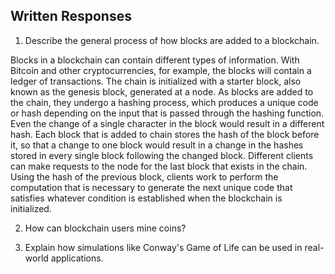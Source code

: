 ## Written Responses

1. Describe the general process of how blocks are added to a blockchain.

Blocks in a blockchain can contain different types of information. With Bitcoin and other cryptocurrencies, for example, the blocks will contain a ledger of transactions. The chain is initialized with a starter block, also known as the genesis block, generated at a node. As blocks are added to the chain, they undergo a hashing process, which produces a unique code or hash depending on the input that is passed through the hashing function. Even the change of a single character in the block would result in a different hash. Each block that is added to chain stores the hash of the block before it, so that a change to one block would result in a change in the hashes stored in every single block following the changed block. Different clients can make requests to the node for the last block that exists in the chain. Using the hash of the previous block, clients work to  perform the computation that is necessary to generate the next unique code that satisfies whatever condition is established when the blockchain is initialized. 

2. How can blockchain users mine coins?

3. Explain how simulations like Conway's Game of Life can be used in real-world applications.